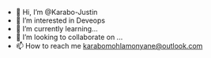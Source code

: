- 👋 Hi, I’m @Karabo-Justin
- 👀 I’m interested in Deveops
- 🌱 I’m currently learning...
- 💞️ I’m looking to collaborate on ...
- 📫 How to reach me karabomohlamonyane@outlook.com

<!---
Karabo-Justin/Karabo-Justin is a ✨ special ✨ repository because its `README.md` (this file) appears on your GitHub profile.
You can click the Preview link to take a look at your changes.
--->
